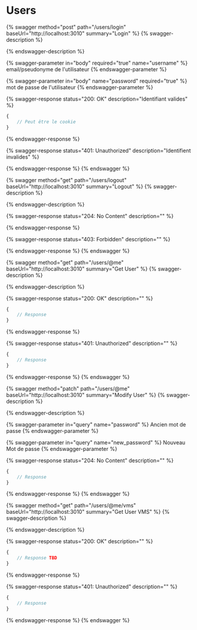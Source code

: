 # Users

{% swagger method="post" path="/users/login" baseUrl="http://localhost:3010" summary="Login" %}
{% swagger-description %}

{% endswagger-description %}

{% swagger-parameter in="body" required="true" name="username" %}
email/pseudonyme de l'utilisateur
{% endswagger-parameter %}

{% swagger-parameter in="body" name="password" required="true" %}
mot de passe de l'utilisateur
{% endswagger-parameter %}

{% swagger-response status="200: OK" description="Identifiant valides" %}
```javascript
{
    // Peut être le cookie
}
```
{% endswagger-response %}

{% swagger-response status="401: Unauthorized" description="Identifient invalides" %}

{% endswagger-response %}
{% endswagger %}

{% swagger method="get" path="/users/logout" baseUrl="http://localhost:3010" summary="Logout" %}
{% swagger-description %}

{% endswagger-description %}

{% swagger-response status="204: No Content" description="" %}

{% endswagger-response %}

{% swagger-response status="403: Forbidden" description="" %}

{% endswagger-response %}
{% endswagger %}

{% swagger method="get" path="/users/@me" baseUrl="http://localhost:3010" summary="Get User" %}
{% swagger-description %}

{% endswagger-description %}

{% swagger-response status="200: OK" description="" %}
```javascript
{
    // Response
}
```
{% endswagger-response %}

{% swagger-response status="401: Unauthorized" description="" %}
```javascript
{
    // Response
}
```
{% endswagger-response %}
{% endswagger %}

{% swagger method="patch" path="/users/@me" baseUrl="http://localhost:3010" summary="Modify User" %}
{% swagger-description %}

{% endswagger-description %}

{% swagger-parameter in="query" name="password" %}
Ancien mot de passe
{% endswagger-parameter %}

{% swagger-parameter in="query" name="new_password" %}
Nouveau Mot de passe
{% endswagger-parameter %}

{% swagger-response status="204: No Content" description="" %}
```javascript
{
    // Response
}
```
{% endswagger-response %}
{% endswagger %}

{% swagger method="get" path="/users/@me/vms" baseUrl="http://localhost:3010" summary="Get User VMS" %}
{% swagger-description %}

{% endswagger-description %}

{% swagger-response status="200: OK" description="" %}
```javascript
{
    // Response TBD
}
```
{% endswagger-response %}

{% swagger-response status="401: Unauthorized" description="" %}
```javascript
{
    // Response
}
```
{% endswagger-response %}
{% endswagger %}
